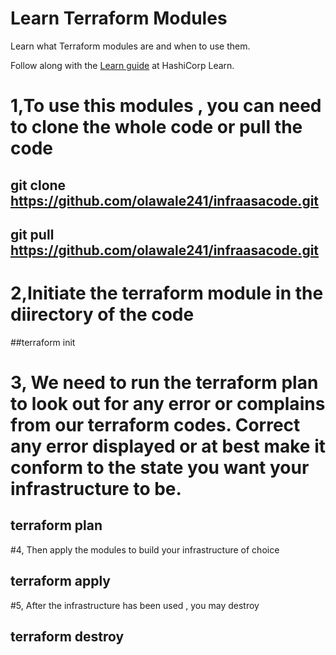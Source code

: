 # Learn Terraform Modules

Learn what Terraform modules are and when to use them.

Follow along with the [Learn guide](https://learn.hashicorp.com/terraform/modules/modules-overview) at HashiCorp Learn.

# 1,To use this modules , you can need to clone the whole code or pull the code 
 
## git clone https://github.com/olawale241/infraasacode.git 
## git pull https://github.com/olawale241/infraasacode.git

# 2,Initiate the terraform module in the diirectory of the code 
##terraform init 

# 3, We need to run the terraform plan to look out for any error or complains from our terraform codes. Correct any error displayed or at best make it conform to the state you want your infrastructure to be.

## terraform plan

#4, Then apply the modules to build your infrastructure of choice 
## terraform apply 

#5, After the infrastructure has been used , you may destroy 

## terraform destroy 



